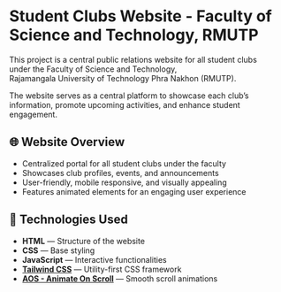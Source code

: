
# Student Clubs Website - Faculty of Science and Technology, RMUTP

This project is a central public relations website for all student clubs  
under the Faculty of Science and Technology,  
Rajamangala University of Technology Phra Nakhon (RMUTP).

The website serves as a central platform to showcase each club’s information, promote upcoming activities, and enhance student engagement.

## 🌐 Website Overview

- Centralized portal for all student clubs under the faculty
- Showcases club profiles, events, and announcements
- User-friendly, mobile responsive, and visually appealing
- Features animated elements for an engaging user experience

## 🚀 Technologies Used

- **HTML** — Structure of the website  
- **CSS** — Base styling  
- **JavaScript** — Interactive functionalities  
- **[Tailwind CSS](https://tailwindcss.com/)** — Utility-first CSS framework  
- **[AOS - Animate On Scroll](https://michalsnik.github.io/aos/)** — Smooth scroll animations
